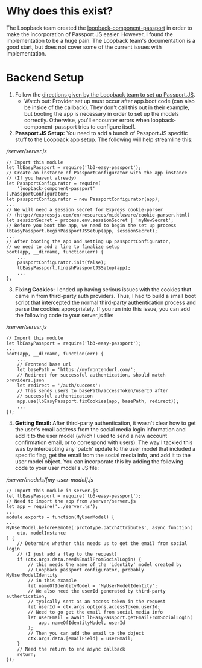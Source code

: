 # Why does this exist?
The Loopback team created the [loopback-component-passport](https://github.com/strongloop/loopback-component-passport) in order to make the incorporation of Passport.JS easier. However, I found the implementation to be a huge pain. The Loopback team's documentation is a good start, but does not cover some of the current issues with implementation.

# Backend Setup

1. Follow the [directions given by the Loopback team to set up Passport.JS](https://loopback.io/doc/en/lb2/Third-party-login-using-Passport.html).
   - Watch out: Provider set up must occur after app.boot code (can also be inside of the callback). They don't call this out in their example, but booting the app is necessary in order to set up the models correctly. Otherwise, you'll encounter errors when loopback-component-passport tries to configure itself.
2. **Passport.JS Setup:** You need to add a bunch of Passport.JS specific stuff to the Loopback app setup. The following will help streamline this:

*/server/server.js*

    // Import this module
    let lbEasyPassport = require('lb3-easy-passport');
    // Create an instance of PassportConfigurator with the app instance
    // (If you havent already)
    let PassportConfigurator = require(
        'loopback-component-passport'
    ).PassportConfigurator;
    let passportConfigurator = new PassportConfigurator(app);
    ...
    // We will need a session secret for Express cookie-parser
    // (http://expressjs.com/en/resources/middleware/cookie-parser.html)
    let sessionSecret = process.env.sessionSecret | 'myNewSecret';
    // Before you boot the app, we need to begin the set up process
    lbEasyPassport.beginPassportJSSetup(app, sessionSecret);
    ...
    // After booting the app and setting up passportConfigurator,
    // we need to add a line to finalize setup
    boot(app, __dirname, function(err) {
        ...
        passportConfigurator.init(false);
        lbEasyPassport.finishPassportJSSetup(app);
        ...
    };

3. **Fixing Cookies:** I ended up having serious issues with the cookies that came in from third-party auth providers. Thus, I had to build a small boot script that intercepted the normal third-party authentication process and parse the cookies appropriately. If you run into this issue, you can add the following code to your server.js file:

*/server/server.js*

    // Import this module
    let lbEasyPassport = require('lb3-easy-passport');
    ...
    boot(app, __dirname, function(err) {
        ...
        // Frontend base url
        let basePath = 'https://myfrontendurl.com/';
        // Redirect for successful authentication, should match providers.json
        let redirect = '/auth/success';
        // This sends users to basePath/accessToken/userID after
        // successful authentication
        app.use(lbEasyPassport.fixCookies(app, basePath, redirect));
        ...
    });

4. **Getting Email:** After third-party authentication, it wasn't clear how to get the user's email address from the social media login information and add it to the user model (which I used to send a new account confirmation email, or to correspond with users). The way I tackled this was by intercepting any 'patch' update to the user model that included a specific flag, get the email from the social media info, and add it to the user model object. You can incorporate this by adding the following code to your user model's JS file:

*/server/models/[my-user-model].js*

    // Import this module in server.js
    let lbEasyPassport = require('lb3-easy-passport');
    // Need to import the app from /server/server.js
    let app = require('../server.js');
    ...
    module.exports = function(MyUserModel) {
    ...
    MyUserModel.beforeRemote('prototype.patchAttributes', async function(
        ctx, modelInstance
    ) {
        // Determine whether this needs us to get the email from social login
        // (I just add a flag to the request)
        if (ctx.args.data.needsEmailFromSocialLogin) {
            // this needs the name of the 'identity' model created by
            // Loopback passport configurator, probably MyUserModelIdentity
            // in this example
            let nameOfIdentityModel = 'MyUserModelIdentity';
            // We also need the userId generated by third-party authentication,
            // typically sent as an access token in the request
            let userId = ctx.args.options.accessToken.userId;
            // Need to go get the email from social media info
            let userEmail = await lbEasyPassport.getEmailFromSocialLogin(
                app, nameOfIdentityModel, userId
            );
            // Then you can add the email to the object
            ctx.args.data.[emailField] = userEmail;
        }
        // Need the return to end async callback
        return;
    });

